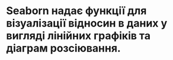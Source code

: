 # Seaborn надає функції для візуалізації відносин в даних у вигляді лінійних графіків та діаграм розсіювання.
